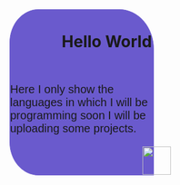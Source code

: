 <doctype html>
    <html>
        <head>
            <meta charset="utf-8">
            <style>
                div{
                    width: 50%;
                    background-color: slateblue;
                    border: 1px solid slateblue;
                    border-top-left-radius: 20%;
                    border-bottom-left-radius: 20%;
                    border-top-right-radius: 24%;
                }
                header{margin-left: 35%;}
                p{font: 20px sans-serif}
                img{margin-left: 92.5%;}
            </style>
        </head>
        <body>
            <div>
                <header>
                    <h1><strong>Hello World</strong></h1>
                </header>
                <p>Here I only show the languages in which I will be programming soon I will be uploading some projects.</p>
                <img src="https://e00-especiales-marca.uecdn.es/100-dorsales-historia-deporte/images/24.jpg" width="50">
            </div>
        </body>
    </html>
